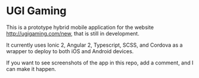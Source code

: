 # UGI Gaming

This is a prototype hybrid mobile application for the website http://ugigaming.com/new, that is still in development.

It currently uses Ionic 2, Angular 2, Typescript, SCSS, and Cordova as a wrapper to deploy to both iOS and Android devices.

If you want to see screenshots of the app in this repo, add a comment, and I can make it happen.


